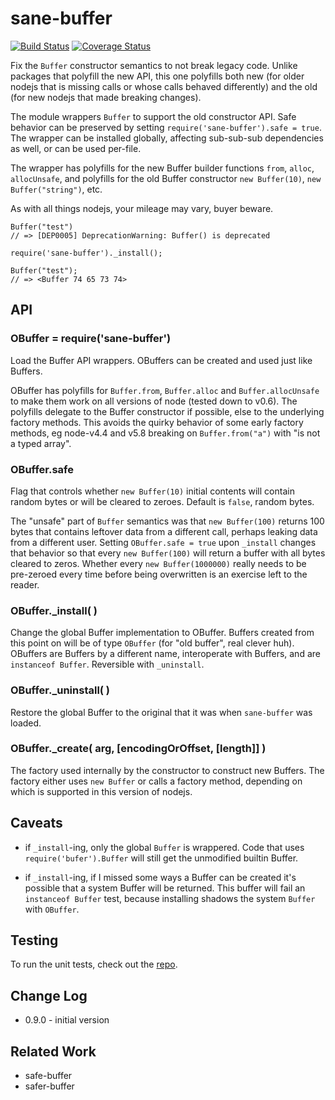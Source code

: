 sane-buffer
===========
[![Build Status](https://api.travis-ci.org/andrasq/node-sane-buffer.svg?branch=master)](https://travis-ci.org/andrasq/node-sane-buffer?branch=master)
[![Coverage Status](https://coveralls.io/repos/github/andrasq/node-sane-buffer/badge.svg?branch=master)](https://coveralls.io/github/andrasq/node-sane-buffer?branch=master)


Fix the `Buffer` constructor semantics to not break legacy code.  Unlike packages that
polyfill the new API, this one polyfills both new (for older nodejs that is missing calls or whose
calls behaved differently) and the old (for new nodejs that made breaking changes).

The module wrappers `Buffer` to support the old constructor API.  Safe behavior can be
preserved by setting `require('sane-buffer').safe = true`.  The wrapper can be installed
globally, affecting sub-sub-sub dependencies as well, or can be used per-file.

The wrapper has polyfills for the new Buffer builder functions `from`, `alloc`, `allocUnsafe`,
and polyfills for the old Buffer constructor `new Buffer(10)`, `new Buffer("string")`, etc.

As with all things nodejs, your mileage may vary, buyer beware.

    Buffer("test")
    // => [DEP0005] DeprecationWarning: Buffer() is deprecated

    require('sane-buffer')._install();

    Buffer("test");
    // => <Buffer 74 65 73 74>


API
---

### OBuffer = require('sane-buffer')

Load the Buffer API wrappers.  OBuffers can be created and used just like Buffers.

OBuffer has polyfills for `Buffer.from`, `Buffer.alloc` and `Buffer.allocUnsafe` to make them
work on all versions of node (tested down to v0.6).  The polyfills delegate to the Buffer
constructor if possible, else to the underlying factory methods.  This avoids the quirky
behavior of some early factory methods, eg node-v4.4 and v5.8 breaking on `Buffer.from("a")`
with "is not a typed array".

### OBuffer.safe

Flag that controls whether `new Buffer(10)` initial contents will contain random bytes or will
be cleared to zeroes.  Default is `false`, random bytes.

The "unsafe" part of `Buffer` semantics was that `new Buffer(100)` returns 100 bytes that contains
leftover data from a different call, perhaps leaking data from a different user.  Setting
`OBuffer.safe = true` upon `_install` changes that behavior so that every `new Buffer(100)` will
return a buffer with all bytes cleared to zeros.  Whether every `new Buffer(1000000)` really
needs to be pre-zeroed every time before being overwritten is an exercise left to the reader.

### OBuffer._install( )

Change the global Buffer implementation to OBuffer.  Buffers created from this point on will
be of type `OBuffer` (for "old buffer", real clever huh).  OBuffers are Buffers by a different
name, interoperate with Buffers, and are `instanceof Buffer`.  Reversible with `_uninstall`.

### OBuffer._uninstall( )

Restore the global Buffer to the original that it was when `sane-buffer` was loaded.

### OBuffer._create( arg, [encodingOrOffset, [length]] )

The factory used internally by the constructor to construct new Buffers.  The factory either
uses `new Buffer` or calls a factory method, depending on which is supported in this version
of nodejs.


Caveats
-------

- if `_install`-ing, only the global `Buffer` is wrappered.  Code that uses
  `require('bufer').Buffer` will still get the unmodified builtin Buffer.

- if `_install`-ing, if I missed some ways a Buffer can be created it's possible that a system
  Buffer will be returned.  This buffer will fail an `instanceof Buffer` test, because
  installing shadows the system `Buffer` with `OBuffer`.


Testing
-------

To run the unit tests, check out the [repo](https://github.com/andrasq/node-sane-buffer).


Change Log
----------

- 0.9.0 - initial version


Related Work
------------

- safe-buffer
- safer-buffer
